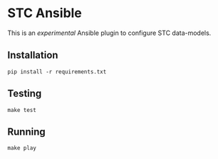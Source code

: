 
# STC Ansible


This is an *experimental* Ansible plugin to configure STC data-models. 

## Installation

```
pip install -r requirements.txt
```

## Testing

```
make test
```

## Running

```
make play
```

